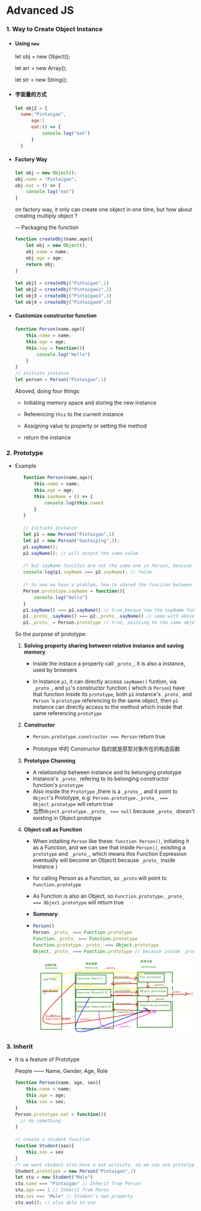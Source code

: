 # Advanced JS

### 1. Way to Create Object Instance

* #### Using `new`

  let obj = new Object();

  let arr = new Array();

  let str = new String();

* #### 字面量的方式

  ```javascript
  let obj2 = {
  	name:"Pintaigao",
    	age:1
    	eat:() => {
    		console.log("eat")
    	}
    }
  ```

* #### Factory Way

  ```javascript
  let obj = new Object();
  obj.name = "Pintaigao";
  obj.eat = () => {
      console.log("eat")
  }
  ```

  on factory way, it only can create one object in one time, but how about creating multiply object ? 

  	-- Packaging the function 

  ```javascript
  function createObj(name,age){
      let obj = new Object();
      obj.name = name;
      obj.age = age;
      return obj;
  }
  
  let obj1 = createObj("Pintaigao",1)
  let obj2 = createObj("Pintaigao2",2)
  let obj3 = createObj("Pintaigao3",3)
  let obj4 = createObj("Pintaigao4",4)
  ```

* #### Customize constructor function

  ```javascript
  function Person(name,age){
      this.name = name;
      this.age = age;
      this.say = function(){
          console.log("Hello")
      }
  }
  // initiate instance
  let person = Person("Pintaigao",1)
  ```

  Aboved, doing four things:

  - Initiating memory space and storing the new instance

  - Referencing `this` to the current instance

  - Assigning value to property or setting the method

  - return the instance

### 2. Prototype

* Example

  ```javascript
     function Person(name,age){
         this.name = name;
         this.age = age;
         this.sayName = () => {
             console.log(this.name)
         }
     }
     
     // Initiate Instance
     let p1 = new Person("Pintaigao",1)
     let p2 = new Person("Gaotaiping",2);
     p1.sayName();
     p2.sayName(); // will output the same value
     
     /* but sayName funciton are not the same one in Person, beacuse each instance has its own sayName(), it is not sharable */
     console.log(p1.sayName === p2.sayName); // false
     
     /* So now we have a problem, how to shared the funciton between the instance which type is same --- Prototype*/
     Person.prototype.sayName = function(){
         console.log("Hello")
     }
     p1.sayName() === p2.sayName() // true,becaue now the sayName function is sharable 
     p1._proto_.sayName() === p2._proto_.sayName() // same with aboved
     p1._proto_ = Person.prototype // true, pointing to the same object
  ```

     So the purpose of prototype:

     1. **Solving property sharing between relative instance and saving memory**
        * Inside the instace a property call `_proto_`, it is also a instance, used by browsers

        * In instance `p1`, it can directly access `sayName()` funtion, via `_proto_`, and `p1`'s  constructor function ( which is `Person`) have that function inside its `prototype`, both `p1` instance's `_proto_` and `Person` 's `prototype` referencing to the same object, then `p1` instance can directly access to the method which inside that same referencing `prototype`

     2. **Constructor**

        * `Person.prototype.constructor === Person` return true

        * Prototype 中的 Constructor 指的就是原型对象所在的构造函数

     3. **Prototype Channing**
        * A relationship between instance and its belonging prototype
        * Instance's `_proto_` refering to its belonging constructor function's `prototype`
        * Also inside the `Prototype` ,there is a `_proto_`, and it point to `Object`'s Prototype, e.g: `Person.prototype._proto_ === Object.prototype` will return true
        * 当然`Object.prototype._proto_ === null` because `_proto_` doesn't existing in Object.prototype 

     4. **Object call as Function**

        * When initaiting `Person` like these: `function Person()`, initiating it as a Function, and we can see that inside `Person()`, exisiting a 	`prototype` and` _proto_`, which means this Function Expression eventually will become an Object( because `_proto_` inside Instance )

        * for calling Person as a Function, so `_proto` will point to `Function.prototype`

        * As Function is also an Object, so `Function.prototype._proto_ === Object.prototype` will return true

        * **Summary**:

        * ```javascript
          Person()
          Person._proto_ === Function.prototype 
          Function._proto_ === Function.prototype 
          Function.prototype._proto_ === Object.prototype
          Object._proto_ === Function.prototype // because inside _proto_ indicate it is a function
          ```

          <img alt= 'relationship_map' src ="https://github.com/hptg1994/OpenCourse_Docuement/blob/master/06-Advanced_JS/resource/relationship.png">

### 3. Inherit

- It is a feature of Prototype

  People —— Name, Gender, Age, Role

  ```javascript
  function Person(name, age, sex){
      this.name = name;
      this.age = age;
      this.sex = sex;
  }
  Person.prototype.eat = function(){
  	// do something
  }
  
  // create a student function
  function Student(sex){
      this.sex = sex
  }
  /* we want student also have a eat activity, so we can use prototype to implement*/
  Student.prototype = new Person("Pintaigao",1)
  let stu = new Student("Male")
  stu.name === "Pintaigao" // Inherit from Person
  stu.age === 1 // Inherit from Peron
  stu.sex === "Male" // Student's own property
  stu.eat(); // also able to use
  
  ```




